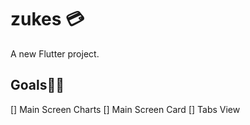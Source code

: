 # zukes 💳

A new Flutter project.


## Goals🏃‍♀️
[] Main Screen Charts
[] Main Screen Card
[] Tabs View


